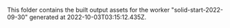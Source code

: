 This folder contains the built output assets for the worker "solid-start-2022-09-30" generated at 2022-10-03T03:15:12.435Z.